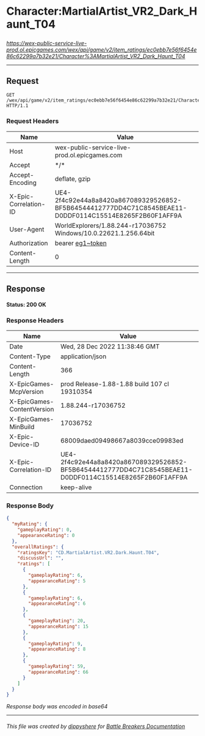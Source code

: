 # Character:MartialArtist_VR2_Dark_Haunt_T04

#####

*https://wex-public-service-live-prod.ol.epicgames.com/wex/api/game/v2/item_ratings/ec0ebb7e56f6454e86c62299a7b32e21/Character%3AMartialArtist_VR2_Dark_Haunt_T04*

___

## Request

```http request
GET /wex/api/game/v2/item_ratings/ec0ebb7e56f6454e86c62299a7b32e21/Character%3AMartialArtist_VR2_Dark_Haunt_T04 HTTP/1.1
```





### Request Headers

| Name | Value |
|---|---|
| Host | wex-public-service-live-prod.ol.epicgames.com |
| Accept | \*/\* |
| Accept-Encoding | deflate, gzip |
| X-Epic-Correlation-ID | UE4-2f4c92e44a8a8420a867089329526852-BF5B64544412777DD4C71C8545BEAE11-D0DDF0114C15514E8265F2B60F1AFF9A |
| User-Agent | WorldExplorers/1.88.244-r17036752 Windows/10.0.22621.1.256.64bit |
| Authorization | bearer [eg1~token](https://github.com/dippyshere/battle-breakers-documentation/blob/master/docs/common/tokens/eg1.md) |
| Content-Length | 0 |



___

## Response

#### Status: 200 OK




### Response Headers

| Name | Value |
|---|---|
| Date | Wed, 28 Dec 2022 11:38:46 GMT |
| Content-Type | application/json |
| Content-Length | 366 |
| X-EpicGames-McpVersion | prod Release-1.88-1.88 build 107 cl 19310354 |
| X-EpicGames-ContentVersion | 1.88.244-r17036752 |
| X-EpicGames-MinBuild | 17036752 |
| X-Epic-Device-ID | 68009daed09498667a8039cce09983ed |
| X-Epic-Correlation-ID | UE4-2f4c92e44a8a8420a867089329526852-BF5B64544412777DD4C71C8545BEAE11-D0DDF0114C15514E8265F2B60F1AFF9A |
| Connection | keep-alive |


### Response Body

```json
{
  "myRating": {
    "gameplayRating": 0,
    "appearanceRating": 0
  },
  "overallRatings": {
    "ratingsKey": "CD.MartialArtist.VR2.Dark.Haunt.T04",
    "discussUrl": "",
    "ratings": [
      {
        "gameplayRating": 6,
        "appearanceRating": 5
      },
      {
        "gameplayRating": 6,
        "appearanceRating": 6
      },
      {
        "gameplayRating": 20,
        "appearanceRating": 15
      },
      {
        "gameplayRating": 9,
        "appearanceRating": 8
      },
      {
        "gameplayRating": 59,
        "appearanceRating": 66
      }
    ]
  }
}
```

*Response body was encoded in base64*

___

###### This file was created by [dippyshere](https://github.com/dippyshere) for [Battle Breakers Documentation](https://github.com/dippyshere/battle-breakers-documentation)
